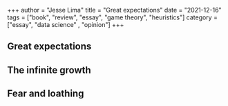 +++
author = "Jesse Lima"
title = "Great expectations"
date = "2021-12-16"
tags = ["book", "review", "essay", "game theory", "heuristics"]
category = ["essay", "data science" , "opinion"]
+++

## Great expectations


## The infinite growth

## Fear and loathing